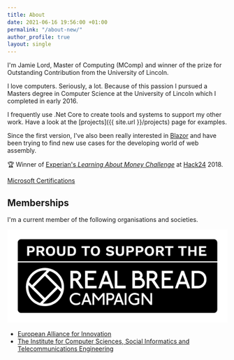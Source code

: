 ```yaml
---
title: About
date: 2021-06-16 19:56:00 +01:00
permalink: "/about-new/"
author_profile: true
layout: single
---
```


I'm Jamie Lord, Master of Computing (MComp) and winner of the prize for Outstanding Contribution from the University of Lincoln.

I love computers. Seriously, a lot. Because of this passion I pursued a Masters degree in Computer Science at the University of Lincoln which I completed in early 2016.

I frequently use .Net Core to create tools and systems to support my other work. Have a look at the [projects]({{ site.url }}/projects) page for examples.

Since the first version, I've also been really interested in [Blazor](https://blazor.net/) and have been trying to find new use cases for the developing world of web assembly.

🏆 Winner of [Experian's _Learning About Money Challenge_](https://www.hack24.co.uk/blog/the-experian-learning-about-money-challenge) at [Hack24](https://www.hack24.co.uk/) 2018.

[Microsoft Certifications](https://www.youracclaim.com/users/lord/badges)

## Memberships

I'm a current member of the following organisations and societies.

[![Real Bread Campaign](/assets/img/RBC_proud_banner_black_bg.png)](https://www.sustainweb.org/realbread/)

- [European Alliance for Innovation](http://eai.eu/)
- [The Institute for Computer Sciences, Social Informatics and Telecommunications Engineering](http://icst.org/)